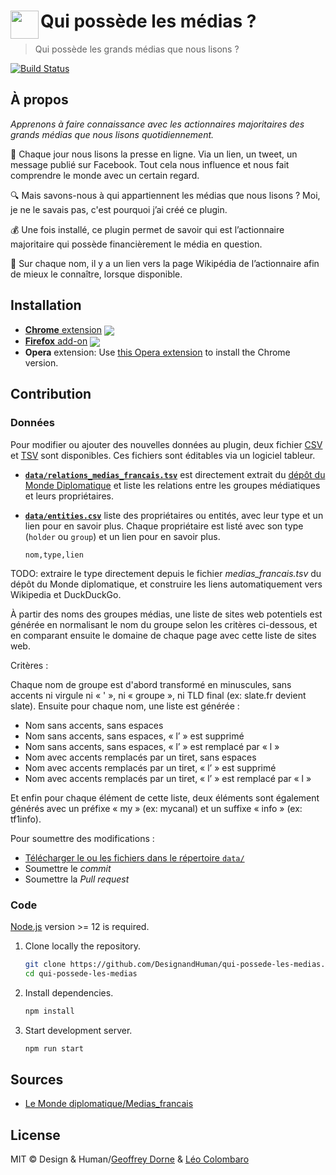 # <img src="source/icon.png" width="45" align="left"> Qui possède les médias ?

> Qui possède les grands médias que nous lisons ?

[![Build Status](https://github.com/DesignandHuman/qui-possede-les-medias/workflows/Node%20CI/badge.svg)](https://github.com/DesignandHuman/qui-possede-les-medias/actions)

## À propos

_Apprenons à faire connaissance avec les actionnaires majoritaires des grands médias que nous lisons quotidiennement._

📰 Chaque jour nous lisons la presse en ligne. Via un lien, un tweet, un message publié sur Facebook. Tout cela nous influence et nous fait comprendre le monde avec un certain regard.

🔍 Mais savons-nous à qui appartiennent les médias que nous lisons ? Moi, je ne le savais pas, c'est pourquoi j’ai créé ce plugin.

💰 Une fois installé, ce plugin permet de savoir qui est l’actionnaire majoritaire qui possède financièrement le média en question.

👀 Sur chaque nom, il y a un lien vers la page Wikipédia de l’actionnaire afin de mieux le connaître, lorsque disponible.


## Installation

[link-cws]: https://chrome.google.com/webstore/detail/qui-poss%C3%A8de-les-m%C3%A9dias/njndbdlccjiaaockbcambicedfgkhnmb "Version published on Chrome Web Store"
[link-amo]: https://addons.mozilla.org/firefox/addon/qui-possède-les-médias/ "Version published on Mozilla Add-ons"

- [**Chrome** extension][link-cws] [<img valign="middle" src="https://img.shields.io/chrome-web-store/v/njndbdlccjiaaockbcambicedfgkhnmb.svg">][link-cws]
- [**Firefox** add-on][link-amo] [<img valign="middle" src="https://img.shields.io/amo/v/qui-possede-les-medias.svg">][link-amo]
- **Opera** extension: Use [this Opera extension](https://addons.opera.com/en/extensions/details/download-chrome-extension-9/) to install the Chrome version.


## Contribution

### Données

Pour modifier ou ajouter des nouvelles données au plugin, deux fichier [CSV](https://fr.wikipedia.org/wiki/Comma-separated_values) et [TSV](https://fr.wikipedia.org/wiki/Tabulation-separated_values) sont disponibles.
Ces fichiers sont éditables via un logiciel tableur.

* [**`data/relations_medias_francais.tsv`**](data/relations_medias_francais.tsv) est directement extrait du [dépôt du Monde Diplomatique](https://github.com/mdiplo/Medias_francais/blob/master/relations_medias_francais.tsv) et liste les relations entre les groupes médiatiques et leurs propriétaires.

* [**`data/entities.csv`**](data/entities.csv) liste des propriétaires ou entités, avec leur type et un lien pour en savoir plus.
  Chaque propriétaire est listé avec son type (`holder` ou `group`) et un lien pour en savoir plus.

  ```csv
  nom,type,lien
  ```

TODO: extraire le type directement depuis le fichier *medias_francais.tsv* du dépôt du Monde diplomatique, et construire les liens automatiquement vers Wikipedia et DuckDuckGo.

À partir des noms des groupes médias, une liste de sites web potentiels est générée en normalisant le nom du groupe selon les critères ci-dessous, et en comparant ensuite le domaine de chaque page avec cette liste de sites web.

Critères :

Chaque nom de groupe est d'abord transformé en minuscules, sans accents ni virgule ni « ' », ni « groupe », ni TLD final (ex: slate.fr devient slate).
Ensuite pour chaque nom, une liste est générée :

* Nom sans accents, sans espaces
* Nom sans accents, sans espaces, « l’ » est supprimé
* Nom sans accents, sans espaces, « l’ » est remplacé par « l »
* Nom avec accents remplacés par un tiret, sans espaces
* Nom avec accents remplacés par un tiret, « l’ » est supprimé
* Nom avec accents remplacés par un tiret, « l’ » est remplacé par « l »

Et enfin pour chaque élément de cette liste, deux éléments sont également générés avec un préfixe « my » (ex: mycanal) et un suffixe « info » (ex: tf1info).

Pour soumettre des modifications :
 * [Télécharger le ou les fichiers dans le répertoire `data/`](https://github.com/DesignandHuman/qui-possede-les-medias/upload/master/data)
 * Soumettre le _commit_
 * Soumettre la _Pull request_

### Code

[Node.js](https://nodejs.org/) version >= 12 is required.

1. Clone locally the repository.
   ```bash
   git clone https://github.com/DesignandHuman/qui-possede-les-medias.git
   cd qui-possede-les-medias
   ```
2. Install dependencies.
   ```bash
   npm install
   ```
3. Start development server.
   ```bash
   npm run start
   ```


## Sources

* [Le Monde diplomatique/Medias_francais](https://github.com/mdiplo/Medias_francais)


## License

MIT © Design & Human/[Geoffrey Dorne](https://geoffreydorne.com) & [Léo Colombaro](https://colombaro.fr)
